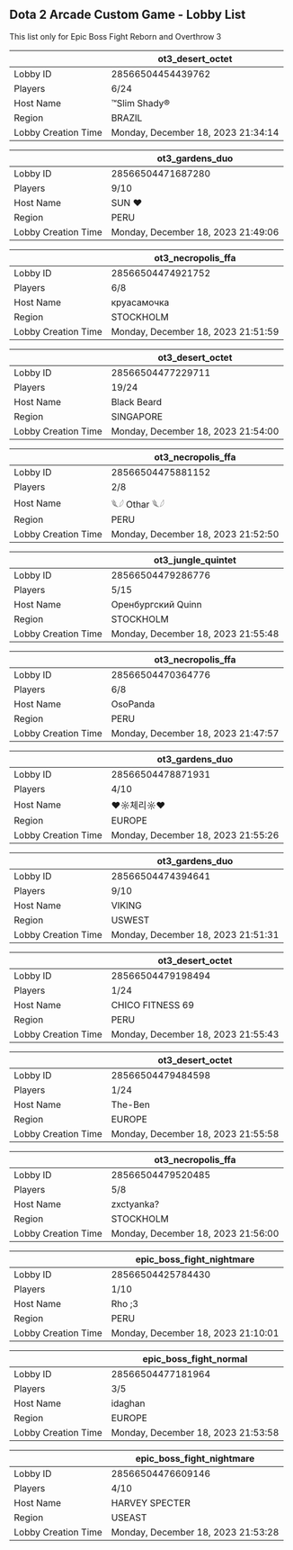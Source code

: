 ## Dota 2 Arcade Custom Game - Lobby List

This list only for Epic Boss Fight Reborn and Overthrow 3

|  | ot3_desert_octet |
| ------ | ------ |
| Lobby ID | 28566504454439762 |
| Players | 6/24 |
| Host Name | ™Slim Shady® |
| Region | BRAZIL |
| Lobby Creation Time | Monday, December 18, 2023 21:34:14 |


|  | ot3_gardens_duo |
| ------ | ------ |
| Lobby ID | 28566504471687280 |
| Players | 9/10 |
| Host Name | SUN ♥ |
| Region | PERU |
| Lobby Creation Time | Monday, December 18, 2023 21:49:06 |


|  | ot3_necropolis_ffa |
| ------ | ------ |
| Lobby ID | 28566504474921752 |
| Players | 6/8 |
| Host Name | круасамочка |
| Region | STOCKHOLM |
| Lobby Creation Time | Monday, December 18, 2023 21:51:59 |


|  | ot3_desert_octet |
| ------ | ------ |
| Lobby ID | 28566504477229711 |
| Players | 19/24 |
| Host Name | Black Beard |
| Region | SINGAPORE |
| Lobby Creation Time | Monday, December 18, 2023 21:54:00 |


|  | ot3_necropolis_ffa |
| ------ | ------ |
| Lobby ID | 28566504475881152 |
| Players | 2/8 |
| Host Name | 𓆰𓆪 Othar 𓆰𓆪 |
| Region | PERU |
| Lobby Creation Time | Monday, December 18, 2023 21:52:50 |


|  | ot3_jungle_quintet |
| ------ | ------ |
| Lobby ID | 28566504479286776 |
| Players | 5/15 |
| Host Name | Оренбургский Quinn |
| Region | STOCKHOLM |
| Lobby Creation Time | Monday, December 18, 2023 21:55:48 |


|  | ot3_necropolis_ffa |
| ------ | ------ |
| Lobby ID | 28566504470364776 |
| Players | 6/8 |
| Host Name | OsoPanda |
| Region | PERU |
| Lobby Creation Time | Monday, December 18, 2023 21:47:57 |


|  | ot3_gardens_duo |
| ------ | ------ |
| Lobby ID | 28566504478871931 |
| Players | 4/10 |
| Host Name | ❤☼체리☼❤ |
| Region | EUROPE |
| Lobby Creation Time | Monday, December 18, 2023 21:55:26 |


|  | ot3_gardens_duo |
| ------ | ------ |
| Lobby ID | 28566504474394641 |
| Players | 9/10 |
| Host Name | VIKING |
| Region | USWEST |
| Lobby Creation Time | Monday, December 18, 2023 21:51:31 |


|  | ot3_desert_octet |
| ------ | ------ |
| Lobby ID | 28566504479198494 |
| Players | 1/24 |
| Host Name | CHICO FITNESS 69 |
| Region | PERU |
| Lobby Creation Time | Monday, December 18, 2023 21:55:43 |


|  | ot3_desert_octet |
| ------ | ------ |
| Lobby ID | 28566504479484598 |
| Players | 1/24 |
| Host Name | The-Ben |
| Region | EUROPE |
| Lobby Creation Time | Monday, December 18, 2023 21:55:58 |


|  | ot3_necropolis_ffa |
| ------ | ------ |
| Lobby ID | 28566504479520485 |
| Players | 5/8 |
| Host Name | zxctyanka? |
| Region | STOCKHOLM |
| Lobby Creation Time | Monday, December 18, 2023 21:56:00 |


|  | epic_boss_fight_nightmare |
| ------ | ------ |
| Lobby ID | 28566504425784430 |
| Players | 1/10 |
| Host Name | Rho ;3 |
| Region | PERU |
| Lobby Creation Time | Monday, December 18, 2023 21:10:01 |


|  | epic_boss_fight_normal |
| ------ | ------ |
| Lobby ID | 28566504477181964 |
| Players | 3/5 |
| Host Name | idaghan |
| Region | EUROPE |
| Lobby Creation Time | Monday, December 18, 2023 21:53:58 |


|  | epic_boss_fight_nightmare |
| ------ | ------ |
| Lobby ID | 28566504476609146 |
| Players | 4/10 |
| Host Name | HARVEY SPECTER |
| Region | USEAST |
| Lobby Creation Time | Monday, December 18, 2023 21:53:28 |


